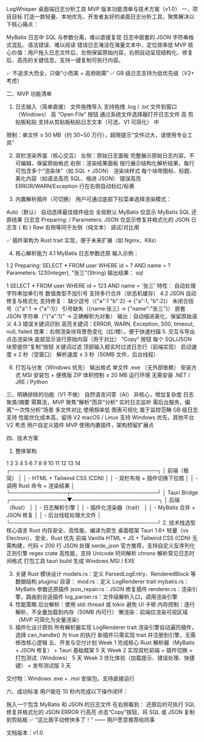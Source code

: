 LogWhisper 桌面端日志分析工具
MVP 版本功能清单与技术方案（v1.0）
一、项目目标
打造一款轻量、本地优先、开发者友好的桌面日志分析工具，聚焦解决以下核心痛点：

MyBatis 日志中 SQL 与参数分离，难以直接复现
日志中嵌套的 JSON 字符串格式混乱、语法错误、难以阅读
错误日志淹没在海量文本中，定位效率低
MVP 核心价值：用户拖入日志文件后，左侧保留原始内容，右侧自动呈现结构化、修复后、高亮的关键信息，支持一键复制可执行内容。

✅ 不追求大而全，只做“小而美 + 高频刚需”
✅ GB 级日志支持为低优先级（V2+ 考虑） 

二、MVP 功能清单
1. 日志输入（简单直接）
文件拖拽导入
支持拖拽
.log
/
.txt
文件到窗口（Windows）
高
“Open File” 按钮
通过系统文件选择器打开日志文件
高
剪贴板粘贴
支持从剪贴板粘贴日志文本（可选，V1 可简化）
中

限制：单文件 ≤ 50 MB（约 30~50 万行），超限提示“文件过大，请使用专业工具” 

2. 双栏渲染界面（核心交互）
左侧：原始日志面板
完整展示原始日志内容，不可编辑，保留原始格式
右侧：渲染结果面板
按行展示结构化解析结果，每行可包含多个“渲染块”（如 SQL + JSON）
渲染块样式
每个块带图标、标题、美化内容（如语法高亮 SQL、缩进 JSON）
错误高亮
ERROR/WARN/Exception 行在右侧自动标红/标黄

3. 内置解析插件（可切换）
用户可通过底部下拉菜单选择渲染模式：

Auto（默认）
自动选择最佳插件组合
全局默认
MyBatis
仅显示 MyBatis SQL 还原结果
日志含
Preparing:
/
Parameters:
JSON
仅显示修复并格式化的 JSON
日志含
{
和
}
Raw
右侧等同于左侧（纯文本）
调试/对比用

✅ 插件架构为 Rust trait 实现，便于未来扩展（如 Nginx、K8s） 

4. 核心解析能力
4.1 MyBatis 日志参数还原
输入示例：


1
2
Preparing: SELECT * FROM user WHERE id = ? AND name = ?
Parameters: 123(Integer), "张三"(String)
输出结果：
sql


1
SELECT * FROM user WHERE id = 123 AND name = '张三'
特性：
自动处理字符串加单引号
数值类型不加引号
支持多行合并（状态机缓存）
4.2 JSON 自动修复与格式化
支持修复：
缺少逗号（{"a":1 "b":2} → {"a":1, "b":2}）
未闭合括号（{"a":1 → {"a":1}）
引号缺失（{name:张三} → {"name":"张三"}）
嵌套 JSON 字符串（"{\"a\":1}" → 正确解析为对象）
输出：自动缩进美化，保留原始语义
4.3 错误关键词识别
高亮关键词：ERROR, WARN, Exception, 500, timeout, null, failed
效果：右侧渲染块背景色变化（红/橙），便于快速扫描
5. 交互与导出
点击渲染块
底部显示该行原始内容（用于对比）
“Copy” 按钮
每个 SQL/JSON 块旁提供“复制”按钮
关键词过滤
顶部输入框实时过滤日志行（前端实现）
启动速度
≤ 2 秒（空窗口）
解析速度
≤ 3 秒（50MB 文件，后台线程）

6. 打包与分发（Windows 优先）
输出格式
单文件
.exe
（无外部依赖）
安装方式
MSI 安装包 + 便携版 ZIP
体积控制
≤ 20 MB
运行环境
无需安装 .NET / JRE / Python

三、明确排除的功能（V1 不做）
自然语言问答（AI）
非核心，增加复杂度
日志聚类/摘要
需算法，MVP 聚焦“解析”而非“分析”
实时日志监听
需后台服务，偏离“一次性分析”场景
多文件对比
使用频率低
图表可视化
属于监控范畴
GB 级日志支持
性能优化成本高，留待 V2
macOS / Linux 支持
Windows 优先，其他平台 V2 考虑
用户自定义插件
MVP 使用内置插件，架构预留扩展点

四、技术方案
1. 整体架构


1
2
3
4
5
6
7
8
9
10
11
12
13
14
┌───────────────────────────────────────┐
│             前端（极简）               │
│  - HTML + Tailwind CSS (CDN)          │
│  - 双栏布局 + 插件切换下拉框          │
│  - 调用 Rust 命令 + 渲染结果          │
└───────────────┬───────────────────────┘
                │ Tauri Bridge
┌───────────────▼───────────────────────┐
│             后端（Rust）               │
│  - 日志解析引擎                       │
│  - 插件化渲染器（trait）              │
│  - MyBatis 合并 + JSON 修复           │
│  - 后台线程处理大文件                 │
└───────────────────────────────────────┘
2. 技术栈选型
核心语言
Rust
内存安全、高性能、编译为原生
桌面框架
Tauri 1.6+
轻量（vs Electron）、安全、Rust 优先
前端
Vanilla HTML + JS + Tailwind CSS (CDN)
无需构建，代码 < 200 行
JSON 处理
serde_json
官方推荐，支持自定义反序列化
正则引擎
regex
crate
高性能，支持 Unicode
时间解析
chrono
解析常见日志时间格式
打包工具
tauri build
生成 Windows MSI / EXE

3. 关键 Rust 模块设计
models.rs：定义 ParsedLogEntry、RenderedBlock 等数据结构
plugins/ 目录：
mod.rs：定义 LogRenderer trait
mybatis.rs：MyBatis 参数还原插件
json_repair.rs：JSON 修复插件
renderer.rs：渲染引擎，路由到合适插件
log_parser.rs：文件级解析入口，调用渲染引擎
4. 性能策略
后台解析：使用 std::thread 或 tokio 避免 UI 卡顿
内存控制：逐行解析，不全量加载到内存（50MB 内可行）
懒渲染：前端仅渲染可视区域（MVP 可简化为全量渲染）
5. 插件化设计原则
所有解析器实现 LogRenderer trait
渲染引擎自动遍历插件，选择 can_handle() 为 true 的执行
新插件只需实现 trait 并注册到引擎，无需修改核心逻辑
五、开发与交付计划
Week 1
完成核心 Rust 解析器（MyBatis + JSON 修复） + Tauri 基础框架
5 天
Week 2
实现双栏前端 + 插件切换 + 打包测试（Windows）
5 天
Week 3
优化体验（加载提示、错误处理、快捷键） + 发布测试版
3 天

交付物：Windows .exe + .msi 安装包，支持直接运行 

六、成功标准
用户能在 10 秒内完成以下操作闭环：

拖入一个包含 MyBatis 和 JSON 的日志文件
在右侧看到：
还原后的可执行 SQL
修复并格式化的 JSON
ERROR 行高亮
点击“Copy”按钮，将 SQL 或 JSON 复制到剪贴板
✅ “这比我手动修快多了！” —— 用户愿意推荐给同事 

文档版本：v1.0